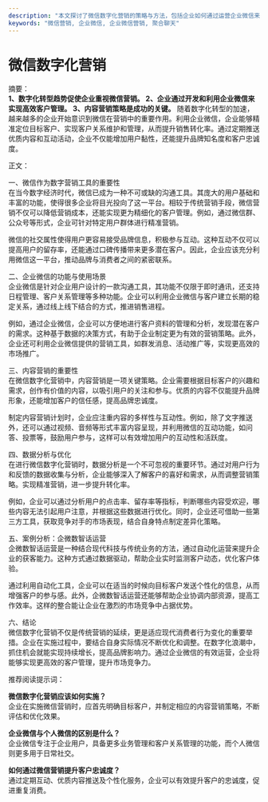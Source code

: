 ```yaml
---
description: "本文探讨了微信数字化营销的策略与方法，包括企业如何通过运营企业微信来获客，提升品牌影响力。"
keywords: "微信营销, 企业微信, 企业微信营销, 聚合聊天"
---
```

# 微信数字化营销

摘要：  
**1、数字化转型趋势促使企业重视微信营销。 2、企业通过开发和利用企业微信来实现高效客户管理。 3、内容营销策略是成功的关键。** 随着数字化转型的加速，越来越多的企业开始意识到微信在营销中的重要作用。利用企业微信，企业能够精准定位目标客户、实现客户关系维护和管理，从而提升销售转化率。通过定期推送优质内容和互动活动，企业不仅能增加用户黏性，还能提升品牌知名度和客户忠诚度。

正文：

一、微信作为数字营销工具的重要性  
在当今数字经济时代，微信已成为一种不可或缺的沟通工具。其庞大的用户基础和丰富的功能，使得很多企业将目光投向了这一平台。相较于传统营销手段，微信营销不仅可以降低营销成本，还能实现更为精细化的客户管理。例如，通过微信群、公众号等形式，企业可针对特定用户群体进行精准营销。  

微信的社交属性使得用户更容易接受品牌信息，积极参与互动。这种互动不仅可以提高用户的留存率，还能通过口碑传播带来更多潜在客户。因此，企业应该充分利用微信这一平台，推动品牌与消费者之间的紧密联系。

二、企业微信的功能与使用场景  
企业微信是针对企业用户设计的一款沟通工具，其功能不仅限于即时通讯，还支持日程管理、客户关系管理等多种功能。企业可以利用企业微信与客户建立长期的稳定关系，通过线上线下结合的方式，推进销售进程。  

例如，通过企业微信，企业可以方便地进行客户资料的管理和分析，发现潜在客户的需求。这种基于数据的决策方式，有助于企业制定更为有效的营销策略。此外，企业还可利用企业微信提供的营销工具，如群发消息、活动推广等，实现更高效的市场推广。

三、内容营销的重要性  
在微信数字化营销中，内容营销是一项关键策略。企业需要根据目标客户的兴趣和需求，创作有价值的内容，以吸引用户的关注和参与。优质的内容不仅能提升品牌形象，还能增加客户的信任感，提高品牌忠诚度。  

制定内容营销计划时，企业应注重内容的多样性与互动性。例如，除了文字推送外，还可以通过视频、音频等形式丰富内容呈现，并利用微信的互动功能，如问答、投票等，鼓励用户参与，这样可以有效增加用户的互动性和活跃度。

四、数据分析与优化  
在进行微信数字化营销时，数据分析是一个不可忽视的重要环节。通过对用户行为和反馈的数据收集与分析，企业能够深入了解客户的喜好和需求，从而调整营销策略。实现精准营销，进一步提升转化率。  

例如，企业可以通过分析用户的点击率、留存率等指标，判断哪些内容受欢迎，哪些内容无法引起用户注意，并根据这些数据进行优化。同时，企业还可借助一些第三方工具，获取竞争对手的市场表现，结合自身特点制定差异化策略。

五、案例分析：企微数智话运营  
企微数智话运营是一种结合现代科技与传统业务的方法，通过自动化运营来提升企业的获客能力。这种方式通过数据驱动，帮助企业实时监测客户动态，优化客户体验。  

通过利用自动化工具，企业可以在适当的时候向目标客户发送个性化的信息，从而增强客户的参与感。此外，企微数智话运营还能够帮助企业协调内部资源，提高工作效率。这样的整合能让企业在激烈的市场竞争中占据优势。

六、结论  
微信数字化营销不仅是传统营销的延续，更是适应现代消费者行为变化的重要举措。企业在实施过程中，要结合自身实际情况不断优化和调整。在数字化浪潮中，抓住机会就能实现持续增长，提高品牌影响力。通过企业微信的有效运营，企业将能够实现更高效的客户管理，提升市场竞争力。

推荐阅读提示词：

**微信数字化营销应该如何实施？**  
企业在实施微信营销时，应首先明确目标客户，并制定相应的内容营销策略，不断评估和优化效果。

**企业微信与个人微信的区别是什么？**  
企业微信专注于企业用户，具备更多业务管理和客户关系管理的功能，而个人微信则更多用于日常社交。

**如何通过微信营销提升客户忠诚度？**  
通过定期互动、优质内容推送及个性化服务，企业可以有效提升客户的忠诚度，促进重复消费。
